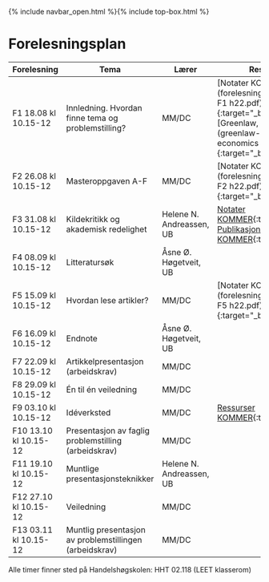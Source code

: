 {% include navbar_open.html %}{% include top-box.html %}


# Forelesningsplan  


| Forelesning <img width=220/>   | Tema <img width=300/>         | Lærer  | Ressurser <img width=200/>  |
|----------------|----------------------------------------------------------------------|-----------|--------------------------------------|
|F1 18.08 kl 10.15-12 | Innledning. Hvordan finne tema og problemstilling?                        | MM/DC       | [Notater KOMMER](forelesninger/SOK-3073 F1 h22.pdf){:target="_blank"} <br />  [Greenlaw, 2006, kap 1, 2](greenlaw-2006-doing-economics ch 1 and 2.pdf){:target="_blank"}    |
|F2 26.08 kl 10.15-12   | Masteroppgaven A-F  | MM/DC | [Notater KOMMER](forelesninger/SOK-3073 F2 h22.pdf){:target="_blank"}   |
|F3  31.08 kl 10.15-12 | Kildekritikk og akademisk redelighet          | Helene N. Andreassen, UB        | [Notater KOMMER](SOK-3073_2021_Kildekritikk-ak-dannelse.pdf){:target="_blank"} <br /> [Publikasjonsliste Norge KOMMER](https://dbh.nsd.uib.no/publiseringskanaler/Forside){:target="_blank"}   |
|F4 08.09 kl 10.15-12   | Litteratursøk | Åsne Ø. Høgetveit, UB |  |
|F5 15.09 kl 10.15-12   | Hvordan lese artikler?    | MM/DC       | [Notater KOMMER](forelesninger/SOK-3073 F5 h22.pdf){:target="_blank"}  |
|F6 16.09 kl 10.15-12 | Endnote | Åsne Ø. Høgetveit, UB       |  |
|F7 22.09 kl 10.15-12      | Artikkelpresentasjon (arbeidskrav)  | MM/DC |   |
|F8 29.09 kl 10.15-12    | Én til én veiledning  | MM/DC  |   |
|F9 03.10 kl 10.15-12     | Idéverksted | MM/DC | [Ressurser KOMMER](ideverksted.md){:target="_blank"}   |
|F10 13.10 kl 10.15-12  | Presentasjon av faglig problemstilling (arbeidskrav)        | MM/DC |  |
|F11 19.10 kl 10.15-12     | Muntlige presentasjonsteknikker            | Helene N. Andreassen, UB |   |
|F12 27.10 kl 10.15-12  | Veiledning | MM/DC |   |
|F13 03.11 kl 10.15-12 | Muntlig presentasjon av problemstillingen (arbeidskrav) | MM/DC |   |

Alle timer finner sted på Handelshøgskolen:  HHT 02.118 (LEET klasserom)
